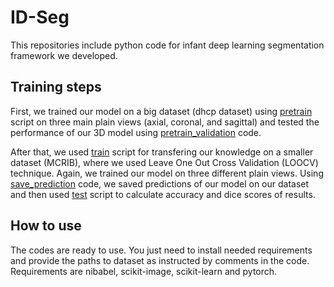 # ID-Seg
This repositories include python code for infant deep learning segmentation framework we developed. 

## Training steps
First, we trained our model on a big dataset (dhcp dataset) using [pretrain](pretrain.py) script on three main plain views (axial, coronal, and sagittal) and tested the performance of our 3D model using [pretrain_validation](pretrain_validation.py) code.

After that, we used [train](train.py) script for transfering our knowledge on a smaller dataset (MCRIB), where we used Leave One Out Cross Validation (LOOCV) technique. Again, we trained our model on three different plain views. Using [save_prediction](save_prediction.py) code, we saved predictions of our model on our dataset and then used [test](test.py) script to calculate accuracy and dice scores of results.

## How to use
The codes are ready to use. You just need to install needed requirements and provide the paths to dataset as instructed by comments in the code.
Requirements are nibabel, scikit-image, scikit-learn and pytorch.
